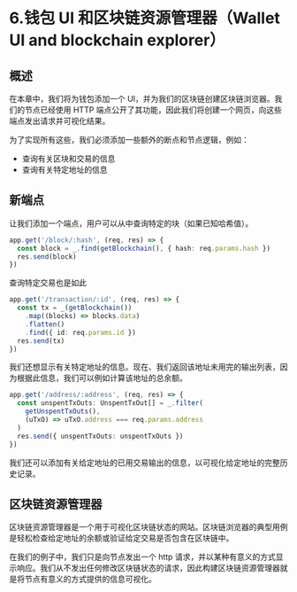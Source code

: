 # 6.钱包 UI 和区块链资源管理器（Wallet UI and blockchain explorer）

## 概述

在本章中，我们将为钱包添加一个 UI，并为我们的区块链创建区块链浏览器。我们的节点已经使用 HTTP 端点公开了其功能，因此我们将创建一个网页，向这些端点发出请求并可视化结果。

为了实现所有这些，我们必须添加一些额外的断点和节点逻辑，例如：

- 查询有关区块和交易的信息
- 查询有关特定地址的信息

## 新端点

让我们添加一个端点，用户可以从中查询特定的块（如果已知哈希值）。

```ts static
app.get('/block/:hash', (req, res) => {
  const block = _.find(getBlockchain(), { hash: req.params.hash })
  res.send(block)
})
```

查询特定交易也是如此

```ts static
app.get('/transaction/:id', (req, res) => {
  const tx = _(getBlockchain())
    .map((blocks) => blocks.data)
    .flatten()
    .find({ id: req.params.id })
  res.send(tx)
})
```

我们还想显示有关特定地址的信息。现在、我们返回该地址未用完的输出列表，因为根据此信息，我们可以例如计算该地址的总余额。

```ts static
app.get('/address/:address', (req, res) => {
  const unspentTxOuts: UnspentTxOut[] = _.filter(
    getUnspentTxOuts(),
    (uTxO) => uTxO.address === req.params.address
  )
  res.send({ unspentTxOuts: unspentTxOuts })
})
```

我们还可以添加有关给定地址的已用交易输出的信息，以可视化给定地址的完整历史记录。

## 区块链资源管理器

区块链资源管理器是一个用于可视化区块链状态的网站。区块链浏览器的典型用例是轻松检查给定地址的余额或验证给定交易是否包含在区块链中。

在我们的例子中，我们只是向节点发出一个 http 请求，并以某种有意义的方式显示响应。我们从不发出任何修改区块链状态的请求，因此构建区块链资源管理器就是将节点有意义的方式提供的信息可视化。
